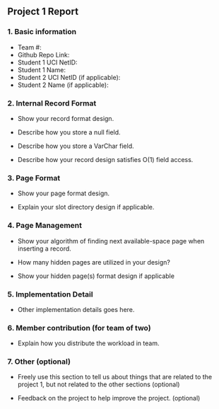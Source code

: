 ## Project 1 Report


### 1. Basic information
 - Team #:
 - Github Repo Link:
 - Student 1 UCI NetID:
 - Student 1 Name:
 - Student 2 UCI NetID (if applicable):
 - Student 2 Name (if applicable):


### 2. Internal Record Format
- Show your record format design.



- Describe how you store a null field.



- Describe how you store a VarChar field.



- Describe how your record design satisfies O(1) field access.



### 3. Page Format
- Show your page format design.



- Explain your slot directory design if applicable.



### 4. Page Management
- Show your algorithm of finding next available-space page when inserting a record.



- How many hidden pages are utilized in your design?



- Show your hidden page(s) format design if applicable



### 5. Implementation Detail
- Other implementation details goes here.



### 6. Member contribution (for team of two)
- Explain how you distribute the workload in team.



### 7. Other (optional)
- Freely use this section to tell us about things that are related to the project 1, but not related to the other sections (optional)



- Feedback on the project to help improve the project. (optional)
